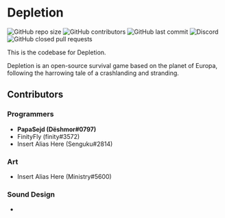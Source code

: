 # Depletion

<img alt="GitHub repo size" src="https://img.shields.io/github/repo-size/PapaSejd/Depletion"> <img alt="GitHub contributors" src="https://img.shields.io/github/contributors/PapaSejd/Depletion"> <img alt="GitHub last commit" src="https://img.shields.io/github/last-commit/PapaSejd/Depletion"> <img alt="Discord" src="https://img.shields.io/discord/701644181231370320"> <img alt="GitHub closed pull requests" src="https://img.shields.io/github/issues-pr-closed/PapaSejd/Depletion">

This is the codebase for Depletion.

Depletion is an open-source survival game based on the planet of Europa, following the harrowing tale of a crashlanding and stranding.

## Contributors

### Programmers
* __PapaSejd (Dëshmor#0797)__
* FinityFly (finity#3572)
* Insert Alias Here (Senguku#2814)

### Art
* Insert Alias Here (Ministry#5600)

### Sound Design
* 
